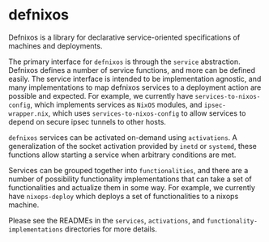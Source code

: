 defnixos
=========

Defnixos is a library for declarative service-oriented specifications of
machines and deployments.

The primary interface for `defnixos` is through the `service` abstraction.
Defnixos defines a number of service functions, and more can be defined
easily. The service interface is intended to be implementation agnostic, and
many implementations to map defnixos services to a deployment action are
possible and expected. For example, we currently have
`services-to-nixos-config`, which implements services as `NixOS` modules,
and `ipsec-wrapper.nix`, which uses `services-to-nixos-config` to allow
services to depend on secure ipsec tunnels to other hosts.

`defnixos` services can be activated on-demand using `activations`. A
generalization of the socket activation provided by `inetd` or `systemd`, these
functions allow starting a service when arbitrary conditions are met.

Services can be grouped together into `functionalities`, and there are a
number of possibility functionality implementations that can take a set
of functionalities and actualize them in some way. For example, we currently
have `nixops-deploy` which deploys a set of functionalities to a nixops
machine.

Please see the READMEs in the `services`, `activations`, and
`functionality-implementations` directories for more details.

